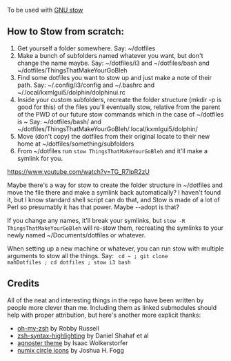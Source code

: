 To be used with [GNU stow](http://brandon.invergo.net/news/2012-05-26-using-gnu-stow-to-manage-your-dotfiles.html)

## How to Stow from scratch:
1. Get yourself a folder somewhere. Say: ~/dotfiles
2. Make a bunch of subfolders named whatever you want, but don't change the name maybe. Say: ~/dotfiles/i3 and ~/dotfiles/bash and ~/dotfiles/ThingsThatMakeYourGoBleh
3. Find some dotfiles you want to stow up and just make a note of their path. Say: ~/.config/i3/config and ~/.bashrc and ~/.local/kxmlgui5/dolphin/dolphinui.rc
4. Inside your custom subfolders, recreate the folder structure (mkdir -p is good for this) of the files you'll eventually stow, relative from the parent of the PWD of our future stow commands which in the case of ~/dotfiles is ~ Say: ~/dotfiles/bash/ and ~/dotfiles/ThingsThatMakeYourGoBleh/.local/kxmlgui5/dolphin/
5. Move (don't copy) the dotfiles from their original locate to their new home at ~/dotfiles/something/subfolders
6. From ~/dotfiles run <code>stow ThingsThatMakeYourGoBleh</code> and it'll make a symlink for you.

https://www.youtube.com/watch?v=TG_R7lpR2zU

Maybe there's a way for stow to create the folder structure in ~/dotfiles and move the file there and make a symlink back automatically? I haven't found it, but I know standard shell script can do that, and Stow is made of a lot of Perl so presumably it has that power.
Maybe --adopt is that?


If you change any names, it'll break your symlinks, but <code>stow -R ThingsThatMakeYourGoBleh</code> will re-stow them, recreating the symlinks to your newly named ~/Documents/dotfiles or whatever.


When setting up a new machine or whatever, you can run stow with multiple arguments to stow all the things. Say: <code> cd ~ ; git clone mahDotfiles ; cd dotfiles ; stow i3 bash</code>


## Credits
All of the neat and interesting things in the repo have been written by people more clever than me. Including them as linked submodules should help with proper attribution, but here's another more explicit thanks:

* [oh-my-zsh](https://github.com/ohmyzsh/ohmyzsh) by Robby Russell
* [zsh-syntax-highlighting](https://github.com/zsh-users/zsh-syntax-highlighting
) by Daniel Shahaf et al
* [agnoster theme](https://github.com/agnoster/agnoster-zsh-theme) by Isaac Wolkerstorfer
* [numix circle icons](https://github.com/numixproject/numix-icon-theme-circle) by Joshua H. Fogg

